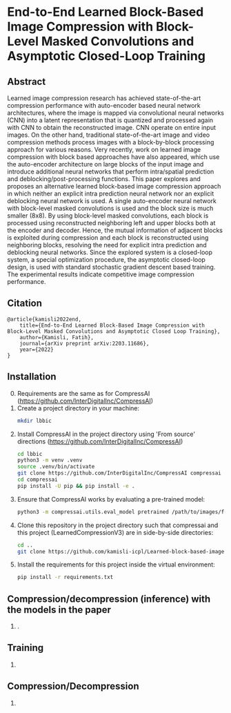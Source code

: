 # End-to-End Learned Block-Based Image Compression with Block-Level Masked Convolutions and Asymptotic Closed-Loop Training

## Abstract
Learned image compression research has achieved state-of-the-art compression performance with auto-encoder based neural network architectures, where the image is mapped via convolutional neural networks (CNN) into a latent representation that is quantized and processed again with CNN to obtain the reconstructed image. CNN operate on entire input images. On the other hand, traditional state-of-the-art image and video compression methods process images with a block-by-block processing approach for various reasons. Very recently, work on learned image compression with block based approaches have also appeared, which use the auto-encoder architecture on large blocks of the input image and introduce additional neural networks that perform intra/spatial prediction and deblocking/post-processing functions. This paper explores and proposes an alternative learned block-based image compression approach in which neither an explicit intra prediction neural network nor an explicit deblocking neural network is used. A single auto-encoder neural network with block-level masked convolutions is used and the block size is much smaller (8x8). By using block-level masked convolutions, each block is processed using reconstructed neighboring left and upper blocks both at the encoder and decoder. Hence, the mutual information of adjacent blocks is exploited during compression and each block is reconstructed using neighboring blocks, resolving the need for explicit intra prediction and deblocking neural networks. Since the explored system is a closed-loop system, a special optimization procedure, the asymptotic closed-loop design, is used with standard stochastic gradient descent based training. The experimental results indicate competitive image compression performance.

## Citation
    @article{kamisli2022end,
        title={End-to-End Learned Block-Based Image Compression with Block-Level Masked Convolutions and Asymptotic Closed Loop Training},
        author={Kamisli, Fatih},
        journal={arXiv preprint arXiv:2203.11686},
        year={2022}
    }


## Installation
0) Requirements are the same as for CompressAI (https://github.com/InterDigitalInc/CompressAI)
1) Create a project directory in your machine:  
    ```bash
    mkdir lbbic
    ```
2) Install CompressAI in the project directory using 'From source' directions (https://github.com/InterDigitalInc/CompressAI)  
    ```bash
    cd lbbic
    python3 -m venv .venv
    source .venv/bin/activate
    git clone https://github.com/InterDigitalInc/CompressAI compressai
    cd compressai
    pip install -U pip && pip install -e .
    ```
3) Ensure that CompressAI works by evaluating a pre-trained model:  
    ```bash
    python3 -m compressai.utils.eval_model pretrained /path/to/images/folder/ -a mbt2018 -q 1,8
    ```
4) Clone this repository in the project directory such that compressai and this project (LearnedCompressionV3) are in side-by-side directories:  
    ```bash
    cd ..
    git clone https://github.com/kamisli-icpl/Learned-block-based-image-compression.git LearnedCompressionV3
    ```
5) Install the requirements for this project inside the virtual environment:  
    ```bash
    pip install -r requirements.txt
    ```


## Compression/decompression (inference) with the models in the paper
1) .

## Training
1)

## Compression/Decompression
1) 
    


